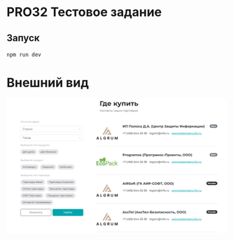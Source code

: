 # PRO32 Тестовое задание

## Запуск

```bash
npm run dev
```

# Внешний вид

![Preview image](docs/preview.png)
